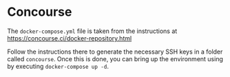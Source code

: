 # Concourse
The `docker-compose.yml` file is taken from the instructions at https://concourse.ci/docker-repository.html

Follow the instructions there to generate the necessary SSH keys in a folder called `concourse`.  Once this is done, you can bring up the environment using by executing `docker-compose up -d`.
